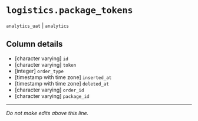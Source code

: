 # `logistics.package_tokens`
`analytics_uat` | `analytics`

## Column details
* [character varying] `id`
* [character varying] `token`
* [integer]   `order_type`
* [timestamp with time zone] `inserted_at`
* [timestamp with time zone] `deleted_at`
* [character varying] `order_id`
* [character varying] `package_id`

-------------------------------------------------------------------------------
*Do not make edits above this line.*
